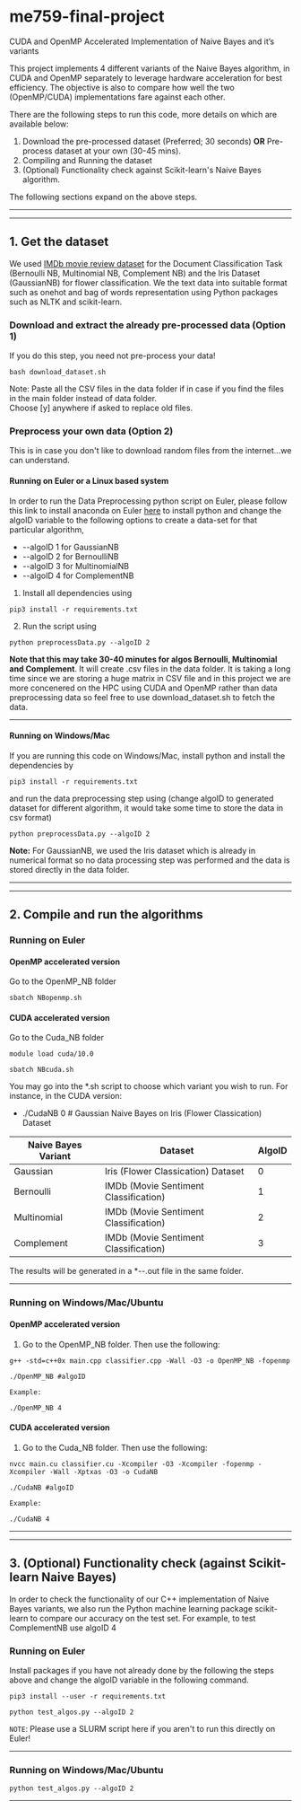 # me759-final-project
CUDA and OpenMP Accelerated Implementation of Naive Bayes and it’s variants

This project implements 4 different variants of the Naive Bayes algorithm, in CUDA and OpenMP separately to leverage hardware acceleration for best efficiency. The objective is also to compare how well the two (OpenMP/CUDA) implementations fare against each other.

There are the following steps to run this code, more details on which are available below:
1. Download the pre-processed dataset (Preferred; 30 seconds) **OR** Pre-process dataset at your own (30-45 mins).
2. Compiling and Running the dataset
3. (Optional) Functionality check against Scikit-learn's Naive Bayes algorithm.

The following sections expand on the above steps.

---
---

## 1. Get the dataset
We used [IMDb movie review dataset](https://www.kaggle.com/lakshmi25npathi/imdb-dataset-of-50k-movie-reviews) for the Document Classification Task (Bernoulli NB, Multinomial NB, Complement NB) and the Iris Dataset (GaussianNB) for flower classification. We the text data into suitable format such as onehot and bag of words representation using Python packages such as NLTK and scikit-learn.

### Download and extract the already pre-processed data (Option 1)
If you do this step, you need not pre-process your data!
```
bash download_dataset.sh

```
Note: Paste all the CSV files in the data folder if in case if you find the files in the main folder instead of data folder. <br>
Choose [y] anywhere if asked to replace old files.

### Preprocess your own data (Option 2)
This is in case you don't like to download random files from the internet...we can understand.

#### Running on Euler or a Linux based system
In order to run the Data Preprocessing python script on Euler, please follow this link to install anaconda on Euler [here](https://wacc.wisc.edu/resources/docs/thirdparty.html) to install python and change the algoID variable to the following options to create a data-set for that particular algorithm,

* --algoID 1 for GaussianNB <br>
* --algoID 2 for BernoulliNB <br>
* --algoID 3 for MultinomialNB <br>
* --algoID 4 for ComplementNB <br>

1. Install all dependencies using <br>
```
pip3 install -r requirements.txt
```

2. Run the script using <br>
```
python preprocessData.py --algoID 2
```
**Note that this may take 30-40 minutes for algos Bernoulli, Multinomial and Complement**. It will create .csv files in the data folder. It is taking a long time since we are storing a huge matrix in CSV file and in this project we are more concenered on the HPC using CUDA and OpenMP rather than data preprocessing data so feel free to use download_dataset.sh to fetch the data.

---
#### Running on Windows/Mac
If you are running this code on Windows/Mac, install python and install the dependencies by
<br>
```
pip3 install -r requirements.txt
```
and run the data preprocessing step using (change algoID to generated dataset for different algorithm, it would take some time to store the data in csv format) <br>
```
python preprocessData.py --algoID 2
```

**Note:** For GaussianNB, we used the Iris dataset which is already in numerical format so no data processing step was performed and the data is stored directly in the data folder. <br>

---
---

## 2. Compile and run the algorithms

### Running on Euler
#### OpenMP accelerated version
Go to the OpenMP\_NB folder <br>
```
sbatch NBopenmp.sh
```

#### CUDA accelerated version
Go to the Cuda\_NB folder <br>
```
module load cuda/10.0

sbatch NBcuda.sh
```

You may go into the \*.sh script to choose which variant you wish to run. For instance, in the CUDA version: <br>
* ./CudaNB 0 # Gaussian Naive Bayes on Iris (Flower Classication) Dataset


| Naive Bayes Variant | Dataset                               | AlgoID |
|---------------------|---------------------------------------|--------|
| Gaussian            | Iris (Flower Classication) Dataset    | 0      |
| Bernoulli           | IMDb (Movie Sentiment Classification) | 1      |
| Multinomial         | IMDb (Movie Sentiment Classification) | 2      |
| Complement          | IMDb (Movie Sentiment Classification) | 3      |

The results will be generated in a \*-<jobid>-.out file in the same folder.

---
### Running on Windows/Mac/Ubuntu
#### OpenMP accelerated version
1. Go to the OpenMP\_NB folder. Then use the following: <br>

```
g++ -std=c++0x main.cpp classifier.cpp -Wall -O3 -o OpenMP_NB -fopenmp

./OpenMP_NB #algoID

Example: 

./OpenMP_NB 4 
```

#### CUDA accelerated version
1. Go to the Cuda\_NB folder. Then use the following: <br>

```
nvcc main.cu classifier.cu -Xcompiler -O3 -Xcompiler -fopenmp -Xcompiler -Wall -Xptxas -O3 -o CudaNB

./CudaNB #algoID

Example: 

./CudaNB 4 

```

---
---


## 3. (Optional) Functionality check (against Scikit-learn Naive Bayes)
In order to check the functionality of our C++ implementation of Naive Bayes variants, we also run the Python machine learning package scikit-learn to compare our accuracy on the test set. For example, to test ComplementNB use algoID 4 <br>

### Running on Euler
Install packages if you have not already done by the following the steps above and change the algoID variable in the following command.

```
pip3 install --user -r requirements.txt

python test_algos.py --algoID 2
```

`NOTE`: Please use a SLURM script here if you aren't to run this directly on Euler!

---
### Running on Windows/Mac/Ubuntu
```
python test_algos.py --algoID 2
```
---
